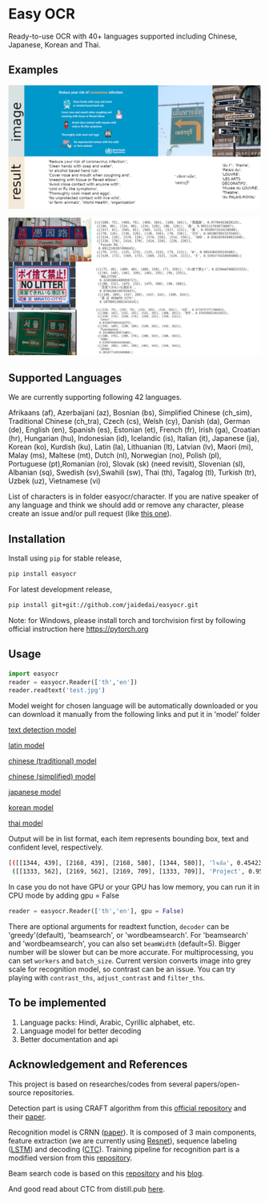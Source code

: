 # Easy OCR

Ready-to-use OCR with 40+ languages supported including Chinese, Japanese, Korean and Thai.

## Examples

![example](examples/example.png)

![example2](examples/example2.png)

## Supported Languages

We are currently supporting following 42 languages.

Afrikaans (af), Azerbaijani (az), Bosnian (bs), Simplified Chinese (ch_sim),
Traditional Chinese (ch_tra), Czech (cs), Welsh (cy),
Danish (da), German (de), English (en), Spanish (es), Estonian (et),
French (fr), Irish (ga), Croatian (hr), Hungarian (hu), Indonesian (id),
Icelandic (is), Italian (it), Japanese (ja), Korean (ko), Kurdish (ku),
Latin (la), Lithuanian (lt),
Latvian (lv), Maori (mi), Malay (ms), Maltese (mt), Dutch (nl), Norwegian (no),
Polish (pl), Portuguese (pt),Romanian (ro), Slovak (sk) (need revisit), Slovenian (sl),
Albanian (sq), Swedish (sv),Swahili (sw), Thai (th), Tagalog (tl),
Turkish (tr), Uzbek (uz), Vietnamese (vi)

List of characters is in folder easyocr/character. If you are native speaker
of any language and think we should add or remove any character,
please create an issue and/or pull request (like [this one](https://github.com/JaidedAI/EasyOCR/pull/15)).

## Installation

Install using `pip` for stable release,

``` bash
pip install easyocr
```

For latest development release,

``` bash
pip install git+git://github.com/jaidedai/easyocr.git
```

Note: for Windows, please install torch and torchvision first by following official instruction here https://pytorch.org

## Usage

``` python
import easyocr
reader = easyocr.Reader(['th','en'])
reader.readtext('test.jpg')
```

Model weight for chosen language will be automatically downloaded or you can
download it manually from the following links and put it in 'model' folder

[text detection model](https://drive.google.com/file/d/1tdItXPoFFeKBtkxb9HBYdBGo-SyMg1m0/view?usp=sharing)

[latin model](https://drive.google.com/file/d/1M7Lj3OtUsaoppD4ZKudjepzCMsXKlxp3/view?usp=sharing)

[chinese (traditional) model](https://drive.google.com/file/d/1xWyQC9NIZHNtgz57yofgj2N91rpwBrjh/view?usp=sharing)

[chinese (simplified) model](https://drive.google.com/file/d/1-jN_R1M4tdlWunRnD5T_Yqb7Io5nNJoR/view?usp=sharing)

[japanese model](https://drive.google.com/file/d/1ftAeVI6W8HvpLL1EwrQdvuLss23vYqPu/view?usp=sharing)

[korean model](https://drive.google.com/file/d/1UBKX7dHybcwKK_i2fYx_CXaL1hrTzQ6y/view?usp=sharing)

[thai model](https://drive.google.com/file/d/14BEuxcfmS0qWi3m9RsxwcUsjavM3rFMa/view?usp=sharing)

Output will be in list format, each item represents bounding box, text and confident level, respectively.

``` bash
[([[1344, 439], [2168, 439], [2168, 580], [1344, 580]], 'ใจเด็ด', 0.4542357623577118),
 ([[1333, 562], [2169, 562], [2169, 709], [1333, 709]], 'Project', 0.9557611346244812)]
```

In case you do not have GPU or your GPU has low memory, you can run it in CPU mode by adding gpu = False

``` python
reader = easyocr.Reader(['th','en'], gpu = False)
```

There are optional arguments for readtext function, `decoder` can be 'greedy'(default), 'beamsearch', or 'wordbeamsearch'. For 'beamsearch' and 'wordbeamsearch', you can also set `beamWidth` (default=5). Bigger number will be slower but can be more accurate. For multiprocessing, you can set `workers` and `batch_size`. Current version converts image into grey scale for recognition model, so contrast can be an issue. You can try playing with `contrast_ths`, `adjust_contrast` and `filter_ths`.

## To be implemented

1. Language packs: Hindi, Arabic, Cyrillic alphabet, etc.
2. Language model for better decoding
3. Better documentation and api

## Acknowledgement and References

This project is based on researches/codes from several papers/open-source repositories.

Detection part is using CRAFT algorithm from this [official repository](https://github.com/clovaai/CRAFT-pytorch) and their [paper](https://arxiv.org/abs/1904.01941).

Recognition model is CRNN ([paper](https://arxiv.org/abs/1507.05717)). It is composed of 3 main components, feature extraction (we are currently using [Resnet](https://arxiv.org/abs/1512.03385)), sequence labeling ([LSTM](https://www.bioinf.jku.at/publications/older/2604.pdf)) and decoding ([CTC](https://www.cs.toronto.edu/~graves/icml_2006.pdf)). Training pipeline for recognition part is a modified version from this [repository](https://github.com/clovaai/deep-text-recognition-benchmark).

Beam search code is based on this [repository](https://github.com/githubharald/CTCDecoder) and his [blog](https://towardsdatascience.com/beam-search-decoding-in-ctc-trained-neural-networks-5a889a3d85a7).

And good read about CTC from distill.pub [here](https://distill.pub/2017/ctc/).
